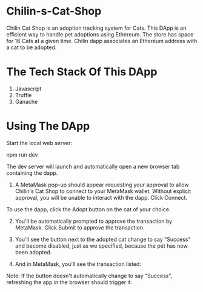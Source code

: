 # Chilin-s-Cat-Shop

Chilin Cat Shop is an adoption tracking system for Cats. This DApp is an efficient way to handle pet adoptions using Ethereum. The store has space for 16 Cats at a given time. Chilin dapp associates an Ethereum address with a cat to be adopted.

# The Tech Stack Of This DApp

1. Javascript
1. Truffle
2. Ganache


# Using The DApp

Start the local web server:

npm run dev

The dev server will launch and automatically open a new browser tab containing the dapp.

1. A MetaMask pop-up should appear requesting your approval to allow Chilin's Cat Shop to connect to your MetaMask wallet. Without explicit approval, you will be unable to interact with the dapp. Click Connect.

To use the dapp, click the Adopt button on the cat of your choice.

2. You'll be automatically prompted to approve the transaction by MetaMask. Click Submit to approve the transaction.

3. You'll see the button next to the adopted cat change to say "Success" and become disabled, just as we specified, because the pet has now been adopted.

4. And in MetaMask, you'll see the transaction listed:

Note: If the button doesn't automatically change to say "Success", refreshing the app in the browser should trigger it.

